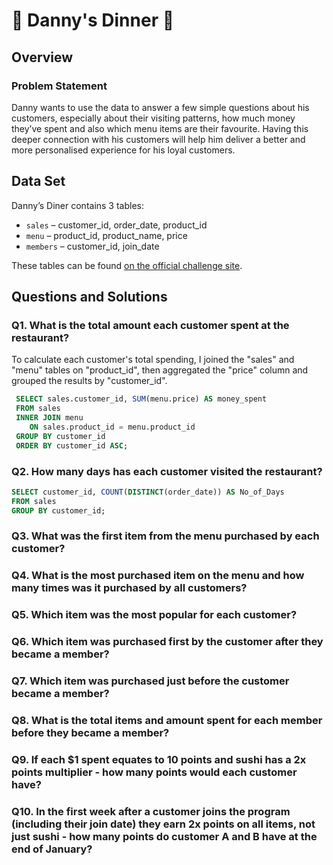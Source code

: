 # 🍜 Danny's Dinner 🍜

## Overview

### Problem Statement
Danny wants to use the data to answer a few simple questions about his customers, especially about their visiting patterns, how much money they’ve spent and also which menu items are their favourite. Having this deeper connection with his customers will help him deliver a better and more personalised experience for his loyal customers.

## Data Set

Danny’s Diner contains 3 tables:

- `sales` – customer_id, order_date, product_id  
- `menu` – product_id, product_name, price  
- `members` – customer_id, join_date  

These tables can be found [on the official challenge site](https://8weeksqlchallenge.com/case-study-1/).

## Questions and Solutions

### Q1. What is the total amount each customer spent at the restaurant?

To calculate each customer's total spending, I joined the "sales" and "menu" tables on "product_id", then aggregated the "price" column and grouped the results by "customer_id".

```sql
 SELECT sales.customer_id, SUM(menu.price) AS money_spent 
 FROM sales
 INNER JOIN menu
 	ON sales.product_id = menu.product_id
 GROUP BY customer_id 
 ORDER BY customer_id ASC;
```

### Q2. How many days has each customer visited the restaurant?

```sql
SELECT customer_id, COUNT(DISTINCT(order_date)) AS No_of_Days
FROM sales
GROUP BY customer_id;
```

### Q3. What was the first item from the menu purchased by each customer?

### Q4. What is the most purchased item on the menu and how many times was it purchased by all customers?

### Q5. Which item was the most popular for each customer?

### Q6. Which item was purchased first by the customer after they became a member?

### Q7. Which item was purchased just before the customer became a member?

### Q8. What is the total items and amount spent for each member before they became a member?

### Q9. If each $1 spent equates to 10 points and sushi has a 2x points multiplier - how many points would each customer have?

### Q10. In the first week after a customer joins the program (including their join date) they earn 2x points on all items, not just sushi - how many points do customer A and B have at the end of January?





